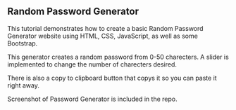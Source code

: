 ## Random Password Generator

This tutorial demonstrates how to create a basic Random Password Generator website using HTML, CSS, JavaScript, as well as some Bootstrap.


This generator creates a random password from 0-50 charecters. A slider is implemented to change the number of charecters desired.

There is also a copy to clipboard button that copys it so you can paste it right away.

Screenshot of Password Generator is included in the repo.
